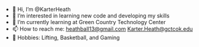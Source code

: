 - 👋 Hi, I’m @KarterHeath
- 👀 I’m interested in learning new code and developing my skills
- 🌱 I’m currently learning at Green Country Technology Center
- 📫 How to reach me: heathball13@gmail.com Karter.Heath@gctcok.edu
- 🏀 Hobbies: Lifting, Basketball, and Gaming

